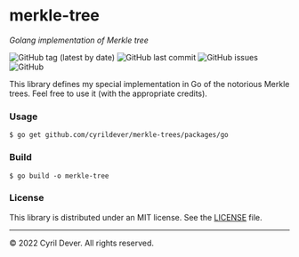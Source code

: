 # merkle-tree
_Golang implementation of Merkle tree_

![GitHub tag (latest by date)](https://img.shields.io/github/v/tag/cyrildever/merkle-trees)
![GitHub last commit](https://img.shields.io/github/last-commit/cyrildever/merkle-trees)
![GitHub issues](https://img.shields.io/github/issues/cyrildever/merkle-trees)
![GitHub](https://img.shields.io/github/license/cyrildever/merkle-trees)

This library defines my special implementation in Go of the notorious Merkle trees. Feel free to use it (with the appropriate credits).

### Usage

```console
$ go get github.com/cyrildever/merkle-trees/packages/go
```


### Build

```console
$ go build -o merkle-tree
```


### License

This library is distributed under an MIT license.
See the [LICENSE](../../LICENSE) file.


<hr />
&copy; 2022 Cyril Dever. All rights reserved.